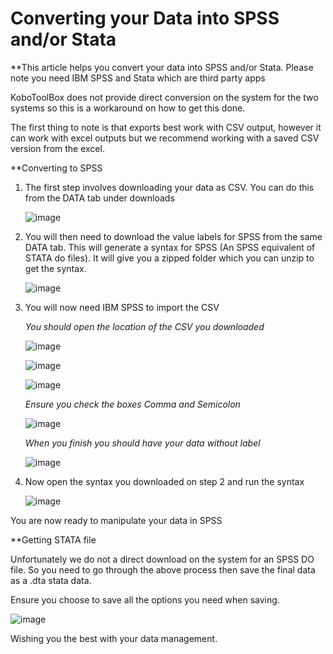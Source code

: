 # Converting your Data into SPSS and/or Stata

**This article helps you convert your data into SPSS and/or Stata. Please note you need IBM SPSS and Stata which are third party apps

KoboToolBox does not provide direct conversion on the system for the two systems so this is a workaround on how to get this done.

The first thing to note is that exports best work with CSV output, however it can work with excel outputs but we recommend working with a saved CSV version from the excel.

**Converting to SPSS

1. The first step involves downloading your data as CSV. You can do this from the DATA tab under downloads

    ![image](/images/converting_to_spss_and_stata/data_csv.jpg)

2. You will then need to download the value labels for SPSS from the same DATA tab. This will generate a syntax for SPSS (An SPSS equivalent of STATA do files). It will give you a zipped folder which you can unzip to get the syntax.

    ![image](/images/converting_to_spss_and_stata/zipped_folder.jpg)

3. You will now need IBM SPSS to import the CSV

    *You should open the location of the CSV you downloaded*

    ![image](/images/converting_to_spss_and_stata/location_csv.jpg)

    ![image](/images/converting_to_spss_and_stata/delimited_csv.jpg)

    ![image](/images/converting_to_spss_and_stata/all_cases.jpg)

    *Ensure you check the boxes Comma and Semicolon*

    ![image](/images/converting_to_spss_and_stata/comma_semicolon.jpg)

    *When you finish you should have your data without label*

    ![image](/images/converting_to_spss_and_stata/without_label.jpg)

4. Now open the syntax you downloaded on step 2 and run the syntax

    ![image](/images/converting_to_spss_and_stata/run_syntax.jpg)

You are now ready to manipulate your data in SPSS

**Getting STATA file 

Unfortunately we do not a direct download on the system for an SPSS DO file. So you need to go through the above process then save the final data as a .dta stata data. 

Ensure you choose to save all the options you need when saving.

![image](/images/converting_to_spss_and_stata/dta_data.jpg)

Wishing you the best with your data management.
